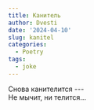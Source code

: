 ```yaml
---
title: Канитель
author: Dvesti
date: '2024-04-10'
slug: kanitel
categories:
  - Poetry
tags:
  - joke
---
```


Снова канителится ---  
Не мычит, ни телится...  


